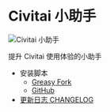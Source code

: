 # Civitai 小助手

![Civitai 小助手](https://img.shields.io/greasyfork/v/494949)

提升 Civitai 使用体验的小助手

- 安装脚本
  - [Greasy Fork](https://greasyfork.org/zh-CN/scripts/494949)
  - [GitHub](https://github.com/maomao1996/tampermonkey-scripts/raw/gh-pages/civitai-helper.user.js)
- [更新日志 CHANGELOG](./CHANGELOG.md)
